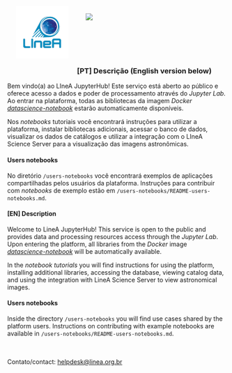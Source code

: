 <img align="left" src = images/linea.png width=120 style="padding: 20px"> <br> 
<img align="left" src = https://jupyter.org/assets/homepage/hublogo.svg width=200 style="padding: 20px">
<br> 
<br>
<br>
<br>
<br>
<br>
<br>



### [PT] Descrição (English version below)

Bem vindo(a) ao LIneA JupyterHub! Este serviço está aberto ao público e oferece acesso a dados e poder de processamento através do _Jupyter Lab_. Ao entrar na plataforma, todas as bibliotecas da imagem _Docker_ [_datascience-notebook_](https://github.com/jupyter/docker-stacks) estarão automaticamente disponíveis. 

Nos _notebooks_ tutoriais você encontrará instruções para utilizar a plataforma, instalar bibliotecas adicionais, acessar o banco de dados, visualizar os dados de catálogos e utilizar a integração com o LIneA Science Server para a visualização das imagens astronômicas. 

#### Users notebooks


No diretório `/users-notebooks` você encontrará exemplos de aplicações compartilhadas pelos usuários da plataforma. Instruções para contribuir com _notebooks_ de exemplo estão em `/users-notebooks/README-users-notebooks.md`.   

#### [EN] Description


Welcome to LineA JupyterHub! This service is open to the public and provides data and processing resources access through the _Jupyter Lab_. Upon entering the platform, all libraries from the _Docker_ image [_datascience-notebook_](https://github.com/jupyter/docker-stacks) will be automatically available.

In the _notebook tutorials_ you will find instructions for using the platform, installing additional libraries, accessing the database, viewing catalog data, and using the integration with LineA Science Server to view astronomical images.

#### Users notebooks

Inside the directory `/users-notebooks` you will find use cases shared by the platform users. Instructions on contributing with example notebooks are available in `/users-notebooks/README-users-notebooks.md`. 


<br> 
<br> 
Contato/contact: <a href="mailto:helpdesk@linea.org.br">helpdesk@linea.org.br</a>
